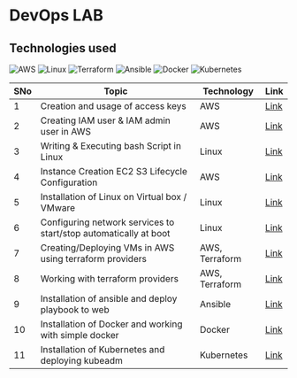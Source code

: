 # DevOps LAB

## Technologies used 
![AWS](https://img.shields.io/badge/AWS-%23FF9900.svg?style=for-the-badge&logo=amazon-aws&logoColor=white) ![Linux](https://img.shields.io/badge/Linux-%23FCC624.svg?style=for-the-badge&logo=linux&logoColor=black) ![Terraform](https://img.shields.io/badge/Terraform-%235835CC.svg?style=for-the-badge&logo=terraform&logoColor=white) ![Ansible](https://img.shields.io/badge/Ansible-%23EE0000.svg?style=for-the-badge&logo=ansible&logoColor=white) ![Docker](https://img.shields.io/badge/Docker-%232496ED.svg?style=for-the-badge&logo=docker&logoColor=white) ![Kubernetes](https://img.shields.io/badge/Kubernetes-%23326CE5.svg?style=for-the-badge&logo=kubernetes&logoColor=white)

| SNo | Topic | Technology | Link |
| --- | ----- | ---------- | ---- |
| 1 | Creation and usage of access keys | AWS | [Link]( https://github.com/VikashPR/DevOps/blob/main/Ex-1.md ) |
| 2 | Creating IAM user & IAM admin user in AWS | AWS | [Link]( https://github.com/VikashPR/DevOps/blob/main/Ex-2.md) |
| 3 | Writing & Executing bash Script in Linux | Linux | [Link]( https://github.com/VikashPR/DevOps/blob/main/Ex-3.md ) |
| 4 | Instance Creation EC2 S3 Lifecycle Configuration | AWS | [Link]( https://github.com/VikashPR/DevOps/blob/main/Ex-4.md) |
| 5 | Installation of Linux on Virtual box / VMware | Linux | [Link]( https://github.com/VikashPR/DevOps/blob/main/Ex-5.md ) |
| 6 | Configuring network services to start/stop automatically at boot | Linux | [Link]( https://github.com/VikashPR/DevOps/blob/main/Ex-6.md ) |
| 7 | Creating/Deploying VMs in AWS using terraform providers | AWS, Terraform | [Link]( https://github.com/VikashPR/DevOps/blob/main/Ex-7.md ) |
| 8 | Working with terraform providers | AWS, Terraform | [Link](https://github.com/VikashPR/DevOps/blob/main/Ex-8.md ) |
| 9 | Installation of ansible and deploy playbook to web | Ansible | [Link](https://github.com/VikashPR/DevOps/blob/main/Ex-9.md ) |
| 10 | Installation of Docker and working with simple docker | Docker | [Link]( https://github.com/VikashPR/DevOps/blob/main/Ex-10.md ) |
| 11 | Installation of Kubernetes and deploying kubeadm | Kubernetes | [Link](https://github.com/VikashPR/DevOps/blob/main/Ex-11.md ) |